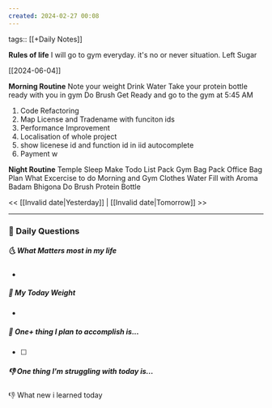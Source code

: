 ```yaml
---
created: 2024-02-27 00:08
---
```

tags:: [[+Daily Notes]]

**Rules of life**
I will go to gym everyday. it's no or never situation.
Left Sugar

[[2024-06-04]]

**Morning Routine**
Note your weight
Drink Water
Take your protein bottle ready with you in gym
Do Brush
Get Ready and go to the gym at 5:45 AM

1. Code Refactoring
2. Map License and Tradename with funciton ids
3. Performance Improvement
4. Localisation of whole project
5. show licenese id and function id in iid autocomplete
6. Payment w

**Night Routine**
Temple Sleep
Make Todo List
Pack Gym Bag
Pack Office Bag
Plan What Excercise to do
Morning and Gym Clothes
Water Fill with Aroma
Badam Bhigona
Do Brush
Protein Bottle


<< [[Invalid date|Yesterday]] | [[Invalid date|Tomorrow]] >>

---
### 📅 Daily Questions
##### 🌜 What Matters most in my life
- 

##### 🙌 My Today Weight
- 

##### 🚀 One+ thing I plan to accomplish is...
- [ ] 

##### 👎 One thing I'm struggling with today is...


👎 What new i learned today
